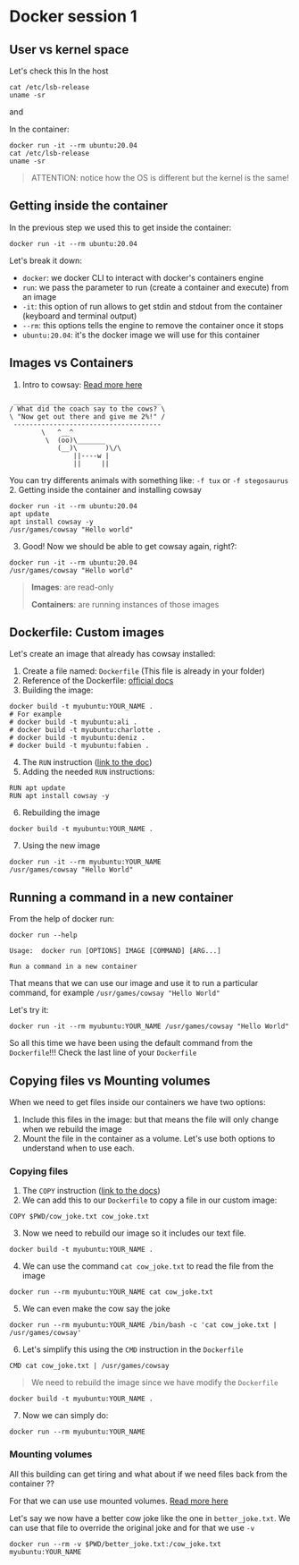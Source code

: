 # Docker session 1

## User vs kernel space
Let's check this 
In the host
```
cat /etc/lsb-release
uname -sr
```
and

In the container:
```
docker run -it --rm ubuntu:20.04
cat /etc/lsb-release
uname -sr
```

> ATTENTION: notice how the OS is different but the kernel is the same!

## Getting inside the container
In the previous step we used this to get inside the container:
```
docker run -it --rm ubuntu:20.04
```
Let's break it down:
* `docker`: we docker CLI to interact with docker's containers engine
* `run`: we pass the parameter to run (create a container and execute) from an image
* `-it`: this option of run allows to get stdin and stdout from the container (keyboard and terminal output)
* `--rm`: this options tells the engine to remove the container once it stops
* `ubuntu:20.04`: it's the docker image we will use for this container

## Images vs Containers
1. Intro to cowsay: [Read more here](http://manpages.ubuntu.com/manpages/bionic/man6/cowsay.6.html)
```
 _____________________________________
/ What did the coach say to the cows? \
\ "Now get out there and give me 2%!" /
 -------------------------------------
        \   ^__^
         \  (oo)\_______
            (__)\       )\/\
                ||----w |
                ||     ||

```
You can try differents animals with something like: `-f tux` or `-f stegosaurus`
2. Getting inside the container and installing cowsay
```
docker run -it --rm ubuntu:20.04
apt update
apt install cowsay -y
/usr/games/cowsay "Hello world"
```
3. Good! Now we should be able to get cowsay again, right?:
```
docker run -it --rm ubuntu:20.04
/usr/games/cowsay "Hello world"
``` 

> __Images__: are read-only
>
> __Containers__: are running instances of those images

## Dockerfile: Custom images
Let's create an image that already has cowsay installed:
1. Create a file named: `Dockerfile` (This file is already in your folder)
2. Reference of the Dockerfile: [official docs](https://docs.docker.com/engine/reference/builder/)
3. Building the image:
```
docker build -t myubuntu:YOUR_NAME .
# For example
# docker build -t myubuntu:ali .
# docker build -t myubuntu:charlotte .
# docker build -t myubuntu:deniz .
# docker build -t myubuntu:fabien .
```
4. The `RUN` instruction ([link to the doc](https://docs.docker.com/engine/reference/builder/#run))
5. Adding the needed `RUN` instructions:
```
RUN apt update
RUN apt install cowsay -y
```
6. Rebuilding the image
```
docker build -t myubuntu:YOUR_NAME .
```
7. Using the new image
```
docker run -it --rm myubuntu:YOUR_NAME
/usr/games/cowsay "Hello World"
```

## Running a command in a new container
From the help of docker run:
```
docker run --help

Usage:  docker run [OPTIONS] IMAGE [COMMAND] [ARG...]

Run a command in a new container
```
That means that we can use our image and use it to run a particular command, for example `/usr/games/cowsay "Hello World"`

Let's try it:
```
docker run -it --rm myubuntu:YOUR_NAME /usr/games/cowsay "Hello World"
```
So all this time we have been using the default command from the `Dockerfile`!!! Check the last line of your `Dockerfile`

## Copying files vs Mounting volumes
When we need to get files inside our containers we have two options:
1. Include this files in the image: but that means the file will only change when we rebuild the image
2. Mount the file in the container as a volume.
Let's use both options to understand when to use each.

### Copying files
1. The `COPY` instruction ([link to the docs](https://docs.docker.com/engine/reference/builder/#copy))
2. We can add this to our `Dockerfile` to copy a file in our custom image:
```
COPY $PWD/cow_joke.txt cow_joke.txt
```
3. Now we need to rebuild our image so it includes our text file.
```
docker build -t myubuntu:YOUR_NAME .
```
4. We can use the command `cat cow_joke.txt` to read the file from the image
```
docker run --rm myubuntu:YOUR_NAME cat cow_joke.txt
```
5. We can even make the cow say the joke
```
docker run --rm myubuntu:YOUR_NAME /bin/bash -c 'cat cow_joke.txt | /usr/games/cowsay'
```
6. Let's simplify this using the `CMD` instruction in the `Dockerfile`
```
CMD cat cow_joke.txt | /usr/games/cowsay
```
> We need to rebuild the image since we have modify the `Dockerfile`
```
docker build -t myubuntu:YOUR_NAME .
```
7. Now we can simply do:
```
docker run --rm myubuntu:YOUR_NAME
```

### Mounting volumes
All this building can get tiring and what about if we need files back from the container ??

For that we can use use mounted volumes. [Read more here](https://docs.docker.com/storage/volumes/)

Let's say we now have a better cow joke like the one in `better_joke.txt`. We can use that file to override the original
joke and for that we use `-v` 
```
docker run --rm -v $PWD/better_joke.txt:/cow_joke.txt myubuntu:YOUR_NAME
```
